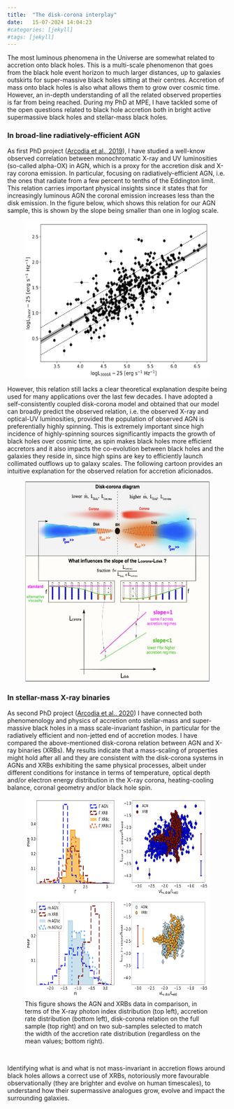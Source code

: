```yaml
---
title:  "The disk-corona interplay"
date:   15-07-2024 14:04:23
#categories: [jekyll]
#tags: [jekyll]
---
```


The most luminous phenomena in the Universe are somewhat related to accretion onto black holes. This is a multi-scale phenomenon that goes from the black hole event horizon to much larger distances, up to galaxies outskirts for super-massive black holes sitting at their centres. Accretion of mass onto black holes is also what allows them to grow over cosmic time. However, an in-depth understanding of all the related observed properties is far from being reached. During my PhD at MPE, I have tackled some of the open questions related to black hole accretion both in bright active supermassive black holes and stellar-mass black holes.

<h3>In broad-line radiatively-efficient AGN</h3>

As first PhD project (<a class="normal" target="_blank" href="https://ui.adsabs.harvard.edu/abs/2019A%26A...628A.135A/abstract">Arcodia et al., 2019</a>), I have studied a well-know observed correlation between monochromatic X-ray and UV luminosities (so-called alpha-OX) in AGN, which is a proxy for the accretion disk and X-ray corona emission. In particular, focusing on radiatively-efficient AGN, i.e. the ones that radiate from a few percent to tenths of the Eddington limit. This relation carries important physical insights since it states that for increasingly luminous AGN the coronal emission increases less than the disk emission. In the figure below, which shows this relation for our AGN sample, this is shown by the slope being smaller than one in loglog scale.

<figure>    
<img src="/images/lxluv.png" alt="Lx-Luv relation; Arcodia et al., (2019)" style="width:500px;height:360px" loading="lazy" fetchpriority="high">
</figure>

However, this relation still lacks a clear theoretical explanation despite being used for many applications over the last few decades. I have adopted a self-consistently coupled disk-corona model and obtained that our model can broadly predict the observed relation, i.e. the observed X-ray and optical-UV luminosities, provided the population of observed AGN is preferentially highly spinning. This is extremely important since high incidence of highly-spinning sources significantly impacts the growth of black holes over cosmic time, as spin makes black holes more efficient accretors and it also impacts the co-evolution between black holes and the galaxies they reside in, since high spins are key to efficiently launch collimated outflows up to galaxy scales. The following cartoon provides an intuitive explanation for the observed relation for accretion aficionados.

<figure>    
<img src="/images/a19.png" alt="Model cartoon; Arcodia et al., (2019)" style="width:520px;height:460px" loading="lazy" fetchpriority="high">
</figure>

<h3>In stellar-mass X-ray binaries</h3>

As second PhD project (<a class="normal" target="_blank" href="https://ui.adsabs.harvard.edu/abs/2020A%26A...638A.100A/abstract">Arcodia et al., 2020</a>) I have connected both phenomenology and physics of accretion onto stellar-mass and super-massive black holes in a mass scale-invariant fashion, in particular for the radiatively efficient and non-jetted end of accretion modes. I have compared the above-mentioned disk-corona relation between AGN and X-ray binaries (XRBs). My results indicate that a mass-scaling of properties might hold after all and they are consistent with the disk-corona systems in AGNs and XRBs exhibiting the same physical processes, albeit under different conditions for instance in terms of temperature, optical depth and/or electron energy distribution in the X-ray corona, heating-cooling balance, coronal geometry and/or black hole spin.


<figure>    
<img src="/images/a20.png" alt="Fig. from Arcodia et al., (2020)" style="width:620px;height:460px" loading="lazy" fetchpriority="high">
<figcaption> This figure shows the AGN and XRBs data in comparison, in terms of the X-ray photon index distribution (top left), accretion rate distribution (bottom left), disk-corona relation on the full sample (top right) and on two sub-samples selected to match the width of the accretion rate distribution (regardless on the mean values; bottom right). </figcaption>
</figure> <br>

Identifying what is and what is not mass-invariant in accretion flows around black holes allows a correct use of XRBs, notoriously more favourable observationally (they are brighter and evolve on human timescales), to understand how their supermassive analogues grow, evolve and impact the surrounding galaxies.
